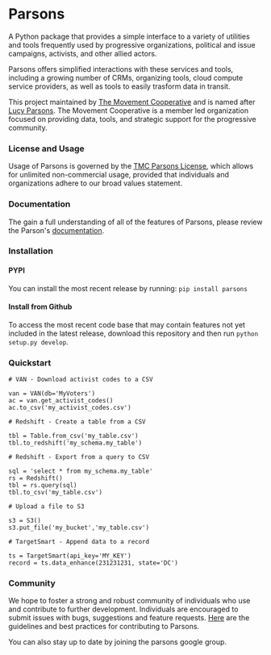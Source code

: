 # Parsons


A Python package that provides a simple interface to a variety of utilities and tools frequently used by progressive organizations, political and issue campaigns, activists, and other allied actors.

Parsons offers simplified interactions with these services and tools, including a growing number of CRMs, organizing tools, cloud compute service providers, as well as tools to easily trasform data in transit.

This project maintained by [The Movement Cooperative](https://movementcooperative.org/) and is named after [Lucy Parsons](https://en.wikipedia.org/wiki/Lucy_Parsons). The Movement Cooperative is a member led organization focused on providing data, tools, and strategic support for the progressive community.

### License and Usage
Usage of Parsons is governed by the [TMC Parsons License](https://github.com/move-coop/parsons_public/blob/documentation/LICENSE.md), which allows for unlimited non-commercial usage, provided that individuals and organizations adhere to our broad values statement. 

### Documentation
The gain a full understanding of all of the features of Parsons, please review the Parson's [documentation](https://move-coop.github.io/parsons/html/index.html).


### Installation


#### PYPI
You can install the most recent release by running: `pip install parsons`


#### Install from Github

To access the most recent code base that may contain features not yet included in the latest release, download this repository and then run `python setup.py develop`.

### Quickstart

```
# VAN - Download activist codes to a CSV

van = VAN(db='MyVoters')
ac = van.get_activist_codes()
ac.to_csv('my_activist_codes.csv')

# Redshift - Create a table from a CSV

tbl = Table.from_csv('my_table.csv')
tbl.to_redshift('my_schema.my_table')

# Redshift - Export from a query to CSV

sql = 'select * from my_schema.my_table'
rs = Redshift()
tbl = rs.query(sql)
tbl.to_csv('my_table.csv')

# Upload a file to S3

s3 = S3()
s3.put_file('my_bucket','my_table.csv')

# TargetSmart - Append data to a record

ts = TargetSmart(api_key='MY_KEY')
record = ts.data_enhance(231231231, state='DC')
```


### Community
We hope to foster a strong and robust community of individuals who use and contribute to further development. Individuals are encouraged to submit issues with bugs, suggestions and feature requests. [Here](https://github.com/move-coop/parsons_public/blob/documentation/docs/contributing.md) are the guidelines and best practices for contributing to Parsons.

You can also stay up to date by joining the parsons google group.
